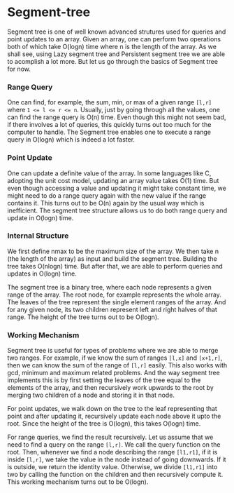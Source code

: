 # Segment-tree

Segment tree is one of well known advanced strutures used for queries and point updates to an array. Given an array, one can perform two operations both of which take O(logn) time where n is the length of the array. As we shall see, using Lazy segment tree and Persistent segment tree we are able to acomplish a lot more. But let us go through the basics of Segment tree for now.

### Range Query
One can find, for example, the sum, min, or max of a given range ``[l,r]`` where ``1 <= l <= r <= n``. Usually, just by going through all the values, one can find the range query is O(n) time. Even though this might not seem bad, if there involves a lot of queries, this quickly turns out too much for the computer to handle. The Segment tree enables one to execute a range query in O(logn) which is indeed a lot faster.


### Point Update
One can update a definite value of the array. In some languages like C, adopting the unit cost model, updating an array value takes O(1) time. But even though accessing a value and updating it might take constant time, we might need to do a range query again with the new value if the range contains it. This turns out to be O(n) again by the usual way which is inefficient. The segment tree structure allows us to do both range query and update in O(logn) time.


### Internal Structure
We first define nmax to be the maximum size of the array. We then take n (the length of the array) as input and build the segment tree. Building the tree takes O(nlogn) time. But after that, we are able to perform queries and updates in O(logn) time.

The segment tree is a binary tree, where each node represents a given range of the array. The root node, for example represents the whole array. The leaves of the tree represent the single element ranges of the array. And for any given node, its two children represent left and right halves of that range. The height of the tree turns out to be O(logn).


### Working Mechanism
Segment tree is useful for types of problems where we are able to merge two ranges. For example, if we know the sum of ranges ``[l,x]`` and ``[x+1,r]``, then we can know the sum of the range of ``[l,r]`` easily. This also works with gcd, minimum and maximum related problems. And the way segment tree implements this is by first setting the leaves of the tree equal to the elements of the array, and then recursively work upwards to the root by merging two children of a node and storing it in that node. 

For point updates, we walk down on the tree to the leaf representing that point and after updating it, recursively update each node above it upto the root. Since the height of the tree is O(logn), this takes O(logn) time.

For range queries, we find the result recursively. Let us assume that we need to find a query on the range ``[l,r]``. We call the query function on the root. Then, whenever we find a node describing the range ``[l1,r1]``, if it is inside ``[l,r]``, we take the value in the node instead of going downwards. If it is outside, we return the identity value. Otherwise, we divide ``[l1,r1]`` into two by calling the function on the children and then recursively compute it. This working mechanism turns out to be O(logn). 





